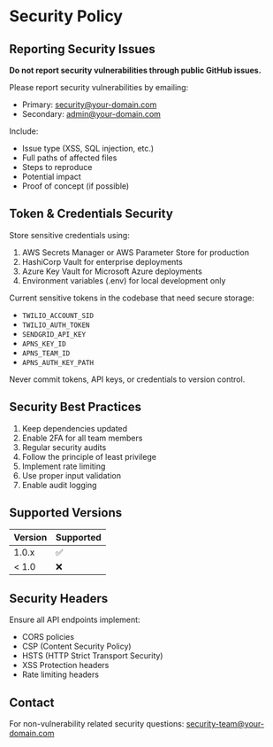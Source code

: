 # Security Policy

## Reporting Security Issues

**Do not report security vulnerabilities through public GitHub issues.**

Please report security vulnerabilities by emailing:
- Primary: security@your-domain.com
- Secondary: admin@your-domain.com

Include:
- Issue type (XSS, SQL injection, etc.)
- Full paths of affected files
- Steps to reproduce
- Potential impact
- Proof of concept (if possible)

## Token & Credentials Security

Store sensitive credentials using:
1. AWS Secrets Manager or AWS Parameter Store for production
2. HashiCorp Vault for enterprise deployments
3. Azure Key Vault for Microsoft Azure deployments
4. Environment variables (.env) for local development only

Current sensitive tokens in the codebase that need secure storage:
- `TWILIO_ACCOUNT_SID`
- `TWILIO_AUTH_TOKEN`
- `SENDGRID_API_KEY`
- `APNS_KEY_ID`
- `APNS_TEAM_ID`
- `APNS_AUTH_KEY_PATH`

Never commit tokens, API keys, or credentials to version control.

## Security Best Practices

1. Keep dependencies updated
2. Enable 2FA for all team members
3. Regular security audits
4. Follow the principle of least privilege
5. Implement rate limiting
6. Use proper input validation
7. Enable audit logging

## Supported Versions

| Version | Supported          |
| ------- | ------------------ |
| 1.0.x   | :white_check_mark: |
| < 1.0   | :x:                |

## Security Headers

Ensure all API endpoints implement:
- CORS policies
- CSP (Content Security Policy)
- HSTS (HTTP Strict Transport Security)
- XSS Protection headers
- Rate limiting headers

## Contact

For non-vulnerability related security questions:
security-team@your-domain.com
